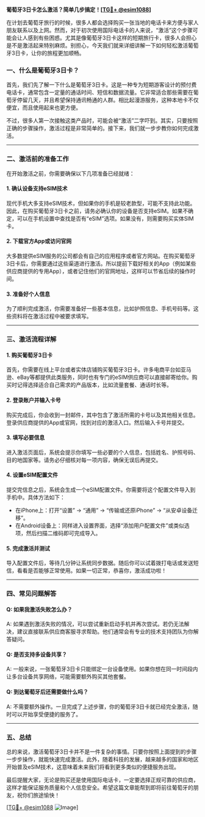 **葡萄牙3日卡怎么激活？简单几步搞定！[[TG💪+ @esim1088](https://t.me/s/esim1088)]**

在计划去葡萄牙旅行的时候，很多人都会选择购买一张当地的电话卡来方便与家人朋友联系以及上网。然而，对于初次使用国际电话卡的人来说，“激活”这个步骤可能会让人感到有些困惑。尤其是像葡萄牙3日卡这样的短期旅行卡，很多人会担心是不是激活起来特别麻烦。别担心，今天我们就来详细讲解一下如何轻松激活葡萄牙3日卡，让你的旅程更加顺畅。

### 一、什么是葡萄牙3日卡？

首先，我们先了解一下什么是葡萄牙3日卡。这是一种专为短期游客设计的预付费电话卡，通常包含一定量的通话时间、短信和数据流量。它非常适合那些需要在葡萄牙停留几天，并且希望保持通讯畅通的人群。相比起漫游服务，这种本地卡不仅便宜，而且使用起来也更方便。

不过，很多人第一次接触这类产品时，可能会被“激活”二字吓到。其实，只要按照正确的步骤操作，激活过程是非常简单的。接下来，我们就一步步教你如何完成激活。

---

### 二、激活前的准备工作

在开始激活之前，你需要确保以下几项准备已经就绪：

#### 1. 确认设备支持eSIM技术
现代手机大多支持eSIM技术，但如果你的手机是较老款型，可能不支持此功能。因此，在购买葡萄牙3日卡之前，请务必确认你的设备是否支持eSIM。如果不确定，可以在手机设置中查找是否有“eSIM”选项。如果没有，则需要购买实体SIM卡。

#### 2. 下载官方App或访问官网
大多数提供eSIM服务的公司都会有自己的应用程序或者官方网站。在购买葡萄牙3日卡后，你需要通过这些渠道进行激活。所以提前下载好相关的App（例如某些供应商提供的专用App），或者记住他们的官网地址，这样可以节省后续的操作时间。

#### 3. 准备好个人信息
为了顺利完成激活，你需要准备好一些基本信息，比如护照信息、手机号码等。这些资料将在激活过程中被要求填写。

---

### 三、激活流程详解

#### 1. 购买葡萄牙3日卡
首先，你需要在线上平台或者实体店铺购买葡萄牙3日卡。许多电商平台如亚马逊、eBay等都提供此类服务，同时也有专门的eSIM供应商可以直接邮寄给你。购买时记得选择适合自己需求的产品版本，比如流量套餐、通话时长等。

#### 2. 登录账户并输入卡号
购买完成后，你会收到一封邮件，其中包含了激活所需的卡号以及其他相关信息。登录供应商提供的App或官网，找到对应的激活入口。然后输入卡号并提交。

#### 3. 填写必要信息
进入激活页面后，系统会提示你填写一些必要的个人信息，包括姓名、护照号码、目的地国家等。请务必仔细核对每一项内容，确保无误后再提交。

#### 4. 设置eSIM配置文件
提交完信息之后，系统会生成一个eSIM配置文件。你需要将这个配置文件导入到手机中。具体方法如下：
   - 在iPhone上：打开“设置” -> “通用” -> “传输或还原iPhone” -> “从安卓设备迁移”。
   - 在Android设备上：同样进入设置界面，选择“添加用户配置文件”或类似选项，然后扫描二维码即可完成导入。

#### 5. 完成激活并测试
导入配置文件后，等待几分钟让系统同步数据。随后你可以试着拨打电话或发送短信，看看是否能够正常使用。如果一切正常，恭喜你，激活成功啦！

---

### 四、常见问题解答

#### Q: 如果我激活失败怎么办？
A: 如果遇到激活失败的情况，可以尝试重新启动手机并再次尝试。若仍无法解决，建议直接联系供应商客服寻求帮助。他们通常会有专业的技术支持团队为你解答疑问。

#### Q: 是否支持多设备共享？
A: 一般来说，一张葡萄牙3日卡只能绑定一台设备使用。如果你想在同一时间段内让多台设备共享网络，可能需要额外购买其他套餐。

#### Q: 到达葡萄牙后还需要做什么吗？
A: 不需要额外操作。一旦完成了上述步骤，你的葡萄牙3日卡就已经完全激活，随时可以开始享受便捷的服务了。

---

### 五、总结

总的来说，激活葡萄牙3日卡并不是一件复杂的事情。只要你按照上面提到的步骤一步步操作，就能快速完成激活。此外，随着科技的发展，越来越多的国家和地区开始普及eSIM技术，这意味着未来我们将看到更多类似的便捷服务出现。

最后提醒大家，无论是购买还是使用国际电话卡，一定要选择正规可靠的供应商，这样才能保证服务质量和个人信息安全。希望这篇文章能帮到即将前往葡萄牙的朋友，祝你们旅途愉快！

[[TG💪+ @esim1088](https://t.me/s/esim1088) ![Image](https://i.postimg.cc/4NQfJmqS/Snipaste-2025-05-13-00-14-12.png)]
